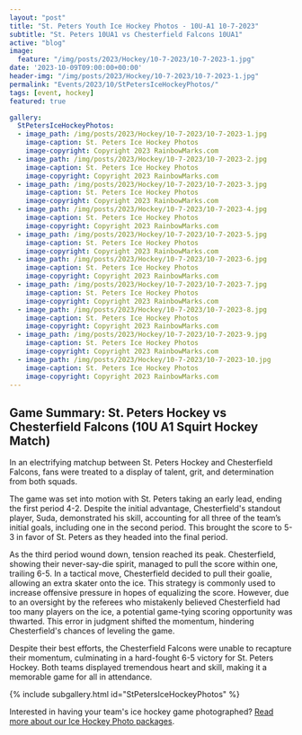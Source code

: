 ```yaml
---
layout: "post"
title: "St. Peters Youth Ice Hockey Photos - 10U-A1 10-7-2023"
subtitle: "St. Peters 10UA1 vs Chesterfield Falcons 10UA1"
active: "blog"
image:
  feature: "/img/posts/2023/Hockey/10-7-2023/10-7-2023-1.jpg"
date: '2023-10-09T09:00:00+00:00'
header-img: "/img/posts/2023/Hockey/10-7-2023/10-7-2023-1.jpg"
permalink: "Events/2023/10/StPetersIceHockeyPhotos/"
tags: [event, hockey]
featured: true

gallery:
  StPetersIceHockeyPhotos:
  - image_path: /img/posts/2023/Hockey/10-7-2023/10-7-2023-1.jpg
    image-caption: St. Peters Ice Hockey Photos
    image-copyright: Copyright 2023 RainbowMarks.com
  - image_path: /img/posts/2023/Hockey/10-7-2023/10-7-2023-2.jpg
    image-caption: St. Peters Ice Hockey Photos
    image-copyright: Copyright 2023 RainbowMarks.com
  - image_path: /img/posts/2023/Hockey/10-7-2023/10-7-2023-3.jpg
    image-caption: St. Peters Ice Hockey Photos
    image-copyright: Copyright 2023 RainbowMarks.com
  - image_path: /img/posts/2023/Hockey/10-7-2023/10-7-2023-4.jpg
    image-caption: St. Peters Ice Hockey Photos
    image-copyright: Copyright 2023 RainbowMarks.com
  - image_path: /img/posts/2023/Hockey/10-7-2023/10-7-2023-5.jpg
    image-caption: St. Peters Ice Hockey Photos
    image-copyright: Copyright 2023 RainbowMarks.com
  - image_path: /img/posts/2023/Hockey/10-7-2023/10-7-2023-6.jpg
    image-caption: St. Peters Ice Hockey Photos
    image-copyright: Copyright 2023 RainbowMarks.com
  - image_path: /img/posts/2023/Hockey/10-7-2023/10-7-2023-7.jpg
    image-caption: St. Peters Ice Hockey Photos
    image-copyright: Copyright 2023 RainbowMarks.com
  - image_path: /img/posts/2023/Hockey/10-7-2023/10-7-2023-8.jpg
    image-caption: St. Peters Ice Hockey Photos
    image-copyright: Copyright 2023 RainbowMarks.com
  - image_path: /img/posts/2023/Hockey/10-7-2023/10-7-2023-9.jpg
    image-caption: St. Peters Ice Hockey Photos
    image-copyright: Copyright 2023 RainbowMarks.com
  - image_path: /img/posts/2023/Hockey/10-7-2023/10-7-2023-10.jpg
    image-caption: St. Peters Ice Hockey Photos
    image-copyright: Copyright 2023 RainbowMarks.com
---
```

## Game Summary: St. Peters Hockey vs Chesterfield Falcons (10U A1 Squirt Hockey Match)

In an electrifying matchup between St. Peters Hockey and Chesterfield Falcons, fans were treated to a display of talent, grit, and determination from both squads. 

The game was set into motion with St. Peters taking an early lead, ending the first period 4-2. Despite the initial advantage, Chesterfield's standout player, Suda, demonstrated his skill, accounting for all three of the team’s initial goals, including one in the second period. This brought the score to 5-3 in favor of St. Peters as they headed into the final period.

As the third period wound down, tension reached its peak. Chesterfield, showing their never-say-die spirit, managed to pull the score within one, trailing 6-5. In a tactical move, Chesterfield decided to pull their goalie, allowing an extra skater onto the ice. This strategy is commonly used to increase offensive pressure in hopes of equalizing the score. However, due to an oversight by the referees who mistakenly believed Chesterfield had too many players on the ice, a potential game-tying scoring opportunity was thwarted. This error in judgment shifted the momentum, hindering Chesterfield's chances of leveling the game.

Despite their best efforts, the Chesterfield Falcons were unable to recapture their momentum, culminating in a hard-fought 6-5 victory for St. Peters Hockey. Both teams displayed tremendous heart and skill, making it a memorable game for all in attendance.

{% include subgallery.html id="StPetersIceHockeyPhotos" %}

Interested in having your team's ice hockey game photographed? [Read more about our Ice Hockey Photo packages](/events/hockey/).
